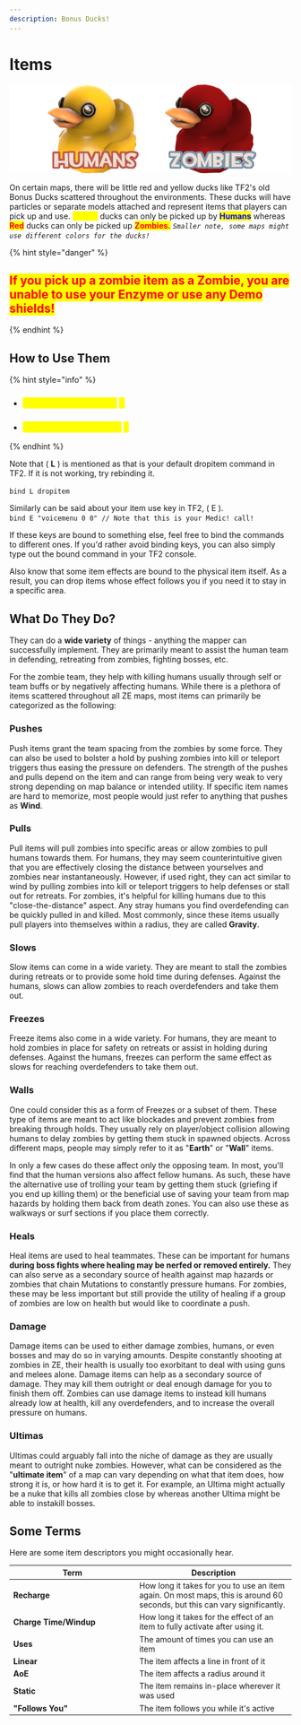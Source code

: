 ```yaml
---
description: Bonus Ducks!
---
```


# Items

![](../../.gitbook/assets/Ducks.png)

On certain maps, there will be little red and yellow ducks like TF2's old Bonus Ducks scattered throughout the environments. These ducks will have particles or separate models attached and represent items that players can pick up and use. <mark style="color:yellow;">**Yellow**</mark> ducks can only be picked up by <mark style="color:blue;">**Humans**</mark> whereas <mark style="color:red;">**Red**</mark> ducks can only be picked up <mark style="color:red;">**Zombies.**</mark> _`Smaller note, some maps might use different colors for the ducks!`_

{% hint style="danger" %}
## <mark style="color:red;">If you pick up a zombie item as a Zombie, you are unable to use your Enzyme or use any Demo shields!</mark>
{% endhint %}

## How to Use Them

{% hint style="info" %}
* ### <mark style="color:yellow;">To use an item, press</mark> <mark style="color:yellow;"></mark><mark style="color:yellow;">**E**</mark>
* ### <mark style="color:yellow;">To drop an item, press</mark> <mark style="color:yellow;"></mark><mark style="color:yellow;">**L**</mark>
{% endhint %}

Note that ( **L** ) is mentioned as that is your default dropitem command in TF2. If it is not working, try rebinding it.&#x20;

`bind L dropitem`

Similarly can be said about your item use key in TF2, ( E ).\
`bind E "voicemenu 0 0" // Note that this is your Medic! call!`

If these keys are bound to something else, feel free to bind the commands to different ones. If you'd rather avoid binding keys, you can also simply type out the bound command in your TF2 console.

Also know that some item effects are bound to the physical item itself. As a result, you can drop items whose effect follows you if you need it to stay in a specific area.

## What Do They Do?

They can do a **wide variety** of things - anything the mapper can successfully implement. They are primarily meant to assist the human team in defending, retreating from zombies, fighting bosses, etc.

For the zombie team, they help with killing humans usually through self or team buffs or by negatively affecting humans. While there is a plethora of items scattered throughout all ZE maps, most items can primarily be categorized as the following:

### Pushes

Push items grant the team spacing from the zombies by some force. They can also be used to bolster a hold by pushing zombies into kill or teleport triggers thus easing the pressure on defenders. The strength of the pushes and pulls depend on the item and can range from being very weak to very strong depending on map balance or intended utility. If specific item names are hard to memorize, most people would just refer to anything that pushes as **Wind**.

### Pulls

Pull items will pull zombies into specific areas or allow zombies to pull humans towards them. For humans, they may seem counterintuitive given that you are effectively closing the distance between yourselves and zombies near instantaneously. However, if used right, they can act similar to wind by pulling zombies into kill or teleport triggers to help defenses or stall out for retreats. For zombies, it's helpful for killing humans due to this "close-the-distance" aspect. Any stray humans you find overdefending can be quickly pulled in and killed. Most commonly, since these items usually pull players into themselves within a radius, they are called **Gravity**.

### Slows

Slow items can come in a wide variety. They are meant to stall the zombies during retreats or to provide some hold time during defenses. Against the humans, slows can allow zombies to reach overdefenders and take them out.

### Freezes

Freeze items also come in a wide variety. For humans, they are meant to hold zombies in place for safety on retreats or assist in holding during defenses. Against the humans, freezes can perform the same effect as slows for reaching overdefenders to take them out.

### Walls

One could consider this as a form of Freezes or a subset of them. These type of items are meant to act like blockades and prevent zombies from breaking through holds. They usually rely on player/object collision allowing humans to delay zombies by getting them stuck in spawned objects. Across different maps, people may simply refer to it as "**Earth**" or "**Wall**" items.

In only a few cases do these affect only the opposing team. In most, you'll find that the human versions also affect fellow humans. As such, these have the alternative use of trolling your team by getting them stuck (griefing if you end up killing them) or the beneficial use of saving your team from map hazards by holding them back from death zones. You can also use these as walkways or surf sections if you place them correctly.

### Heals

Heal items are used to heal teammates. These can be important for humans **during boss fights where healing may be nerfed or removed entirely.** They can also serve as a secondary source of health against map hazards or zombies that chain Mutations to constantly pressure humans. For zombies, these may be less important but still provide the utility of healing if a group of zombies are low on health but would like to coordinate a push.

### Damage

Damage items can be used to either damage zombies, humans, or even bosses and may do so in varying amounts. Despite constantly shooting at zombies in ZE, their health is usually too exorbitant to deal with using guns and melees alone. Damage items can help as a secondary source of damage. They may kill them outright or deal enough damage for you to finish them off. Zombies can use damage items to instead kill humans already low at health, kill any overdefenders, and to increase the overall pressure on humans.

### Ultimas

Ultimas could arguably fall into the niche of damage as they are usually meant to outright nuke zombies. However, what can be considered as the "**ultimate item**" of a map can vary depending on what that item does, how strong it is, or how hard it is to get it. For example, an Ultima might actually be a nuke that kills all zombies close by whereas another Ultima might be able to instakill bosses.

## Some Terms

Here are some item descriptors you might occasionally hear.

<table><thead><tr><th width="211">Term</th><th>Description</th></tr></thead><tbody><tr><td><strong>Recharge</strong></td><td>How long it takes for you to use an item again. On most maps, this is around 60 seconds, but this can vary significantly.</td></tr><tr><td><strong>Charge Time/Windup</strong></td><td>How long it takes for the effect of an item to fully activate after using it.</td></tr><tr><td><strong>Uses</strong></td><td>The amount of times you can use an item</td></tr><tr><td><strong>Linear</strong></td><td>The item affects a line in front of it</td></tr><tr><td><strong>AoE</strong></td><td>The item affects a radius around it</td></tr><tr><td><strong>Static</strong></td><td>The item remains in-place wherever it was used</td></tr><tr><td><strong>"Follows You"</strong></td><td>The item follows you while it's active</td></tr></tbody></table>

